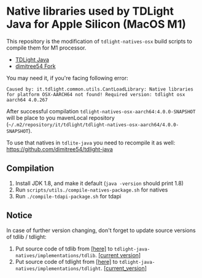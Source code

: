 # Native libraries used by TDLight Java for Apple Silicon (MacOS M1)

This repository is the modification of `tdlight-natives-osx` build scripts to compile them for M1 processor.
- [TDLight Java](https://github.com/tdlight-team/tdlight-java) 
- [dimitree54 Fork](https://github.com/dimitree54/tdlight-java-natives)

You may need it, if you're facing following error:
```
Caused by: it.tdlight.common.utils.CantLoadLibrary: Native libraries for platform OSX-AARCH64 not found! Required version: tdlight osx aarch64 4.0.267
```

After successful compilation `tdlight-natives-osx-aarch64:4.0.0-SNAPSHOT` will be place to you mavenLocal repository (`~/.m2/repository/it/tdlight/tdlight-natives-osx-aarch64/4.0.0-SNAPSHOT`).

To use that natives in `tdlite-java` you need to recompile it as well: https://github.com/dimitree54/tdlight-java

## Compilation

1. Install JDK 1.8, and make it default (`java -version` should print 1.8)
2. Run `scripts/utils./compile-natives-package.sh` for natives
3. Run `./compile-tdapi-package.sh` for tdapi

## Notice

In case of further version changing, don't forget to update source versions of tdlib / tdlight:
1. Put source code of tdlib from [[here]](https://github.com/tdlib) to `tdlight-java-natives/implementations/tdlib`. [[current version]](https://github.com/tdlib/td/tree/d48901435017783b5cb91000c29940f9b348158d)
2. Put source code of tdlight from [[here]](https://git.ignuranza.net/tdlight-team/tdlight) to `tdlight-java-natives/implementations/tdlight`. [[current_version]](https://git.ignuranza.net/tdlight-team/tdlight/src/commit/277513ce18c2d08a0d4c314dd23e873412ef54f6)